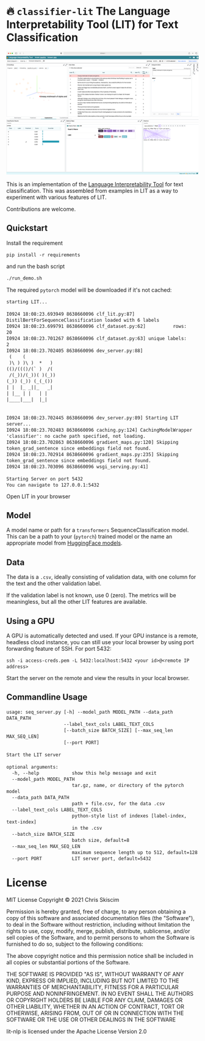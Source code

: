 # 🔥 `classifier-lit` The Language Interpretability Tool (LIT) for Text Classification

![](classifier_lit/static/demo.png)

This is an implementation of the
[Language Interpretability Tool](https://pair-code.github.io/lit/) for text classification.
This was assembled from examples in LIT as a way to
experiment with various features of LIT.

Contributions are welcome.

## Quickstart
Install the requirement
```
pip install -r requirements
```
and run the bash script
```bash
./run_demo.sh
```
The required `pytorch` model will be downloaded if it's not cached:
```
starting LIT...

I0924 18:08:23.693949 8638660096 clf_lit.py:87] DistilBertForSequenceClassification loaded with 6 labels
I0924 18:08:23.699791 8638660096 clf_dataset.py:62]          rows:   20
I0924 18:08:23.701267 8638660096 clf_dataset.py:63] unique labels:    2
I0924 18:08:23.702405 8638660096 dev_server.py:88]
 (    (
 )\ ) )\ )  *   )
(()/((()/(` )  /(
 /(_))/(_))( )(_))
(_)) (_)) (_(_())
| |  |_ _||_   _|
| |__ | |   | |
|____|___|  |_|


I0924 18:08:23.702445 8638660096 dev_server.py:89] Starting LIT server...
I0924 18:08:23.702483 8638660096 caching.py:124] CachingModelWrapper 'classifier': no cache path specified, not loading.
I0924 18:08:23.702863 8638660096 gradient_maps.py:120] Skipping token_grad_sentence since embeddings field not found.
I0924 18:08:23.702914 8638660096 gradient_maps.py:235] Skipping token_grad_sentence since embeddings field not found.
I0924 18:08:23.703096 8638660096 wsgi_serving.py:41]

Starting Server on port 5432
You can navigate to 127.0.0.1:5432
```

Open LIT in your browser

## Model
A model name or path for a `transformers` SequenceClassification model. 
This can be a path to your (`pytorch`) trained model or the name an appropriate
model from [HuggingFace models](https://huggingface.co/models).

## Data
The data is a `.csv`,  ideally consisting of validation data, with one column
for the text and the other validation label. 

If the validation label is not known, use 0 (zero). 
The metrics will be meaningless, but all the other LIT features are
available.


## Using a GPU
A GPU is automatically detected and used.
If your GPU instance is a remote, headless cloud instance, you can still
use your local browser by using port forwarding feature of SSH. For port 5432:

```
ssh -i access-creds.pem -L 5432:localhost:5432 <your id>@<remote IP address>
```

Start the server on the remote and view the results in your local browser.

## Commandline Usage
```
usage: seq_server.py [-h] --model_path MODEL_PATH --data_path DATA_PATH
                     --label_text_cols LABEL_TEXT_COLS
                     [--batch_size BATCH_SIZE] [--max_seq_len MAX_SEQ_LEN]
                     [--port PORT]

Start the LIT server

optional arguments:
  -h, --help            show this help message and exit
  --model_path MODEL_PATH
                        tar.gz, name, or directory of the pytorch model
  --data_path DATA_PATH
                        path + file.csv, for the data .csv
  --label_text_cols LABEL_TEXT_COLS
                        python-style list of indexes [label-index, text-index]
                        in the .csv
  --batch_size BATCH_SIZE
                        batch size, default=8
  --max_seq_len MAX_SEQ_LEN
                        maximum sequence length up to 512, default=128
  --port PORT           LIT server port, default=5432
```

# License
MIT License Copyright &copy; 2021 Chris Skiscim

Permission is hereby granted, free of charge, to any person obtaining a copy
of this software and associated documentation files (the "Software"), to deal
in the Software without restriction, including without limitation the rights
to use, copy, modify, merge, publish, distribute, sublicense, and/or sell
copies of the Software, and to permit persons to whom the Software is
furnished to do so, subject to the following conditions:

The above copyright notice and this permission notice shall be included in all
copies or substantial portions of the Software.

THE SOFTWARE IS PROVIDED "AS IS", WITHOUT WARRANTY OF ANY KIND, EXPRESS OR
IMPLIED, INCLUDING BUT NOT LIMITED TO THE WARRANTIES OF MERCHANTABILITY,
FITNESS FOR A PARTICULAR PURPOSE AND NONINFRINGEMENT. IN NO EVENT SHALL THE
AUTHORS OR COPYRIGHT HOLDERS BE LIABLE FOR ANY CLAIM, DAMAGES OR OTHER
LIABILITY, WHETHER IN AN ACTION OF CONTRACT, TORT OR OTHERWISE, ARISING FROM,
OUT OF OR IN CONNECTION WITH THE SOFTWARE OR THE USE OR OTHER DEALINGS IN THE
SOFTWARE

lit-nlp is licensed under the Apache License Version 2.0